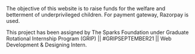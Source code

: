 The objective of this website is to raise funds for the welfare and betterment of underprivileged children. For payment gateway, Razorpay is used.

This project has been assigned by The Sparks Foundation under Graduate Rotational Internship Program (GRIP) || #GRIPSEPTEMBER21 || Web Development & Designing Intern.
